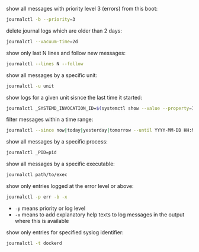 show all messages with priority level 3 (errors) from this boot:
```bash
journalctl -b --priority=3
```

delete journal logs which are older than 2 days:
```bash
journalctl --vacuum-time=2d
```

show only last N lines and follow new messages:
```bash
journalctl --lines N --follow
```

show all messages by a specific unit:
```bash
journalctl -u unit
```

show logs for a given unit sisnce the last time it started:
```bash
journalctl _SYSTEMD_INVOCATION_ID=$(systemctl show --value --property=InvocationID unit)
```

filter messages within a time range:
```bash
journalctl --since now|today|yesterday|tomorrow --until YYYY-MM-DD HH:MM:SS
```

show all messages by a specific process:
```bash
journalctl _PID=pid
```

show all messages by a specific executable:
```bash
journalctl path/to/exec
```

show only entries logged at the error level or above:
```bash
journalctl -p err -b -x
```
- `-p` means priority or log level
- `-x` means to add explanatory help texts to log messages in the output where this is available

show only entries for specified syslog identifier:
```bash
journalctl -t dockerd
```
